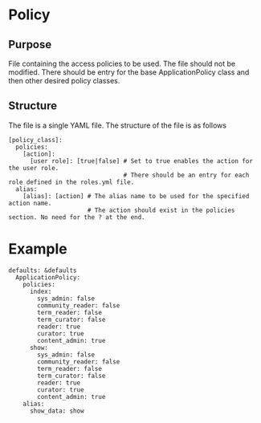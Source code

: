 # Policy

## Purpose
File containing the access policies to be used. The file should not be modified. There should be entry for the base ApplicationPolicy class and then other desired policy classes.

## Structure
The file is a single YAML file. The structure of the file is as follows

```
[policy_class]:
  policies:
    [action]:
      [user role]: [true|false] # Set to true enables the action for the user role. 
                                # There should be an entry for each role defined in the roles.yml file.
  alias:
    [alias]: [action] # The alias name to be used for the specified action name. 
                      # The action should exist in the policies section. No need for the ? at the end.
```

# Example
```
defaults: &defaults
  ApplicationPolicy:
    policies:
      index:
        sys_admin: false
        community_reader: false
        term_reader: false
        term_curator: false
        reader: true
        curator: true
        content_admin: true
      show:
        sys_admin: false
        community_reader: false
        term_reader: false
        term_curator: false
        reader: true
        curator: true
        content_admin: true
    alias:
      show_data: show
```